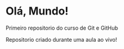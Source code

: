 # Olá, Mundo!
 Primeiro repositorio do curso de Git e GitHub

Repositorio criado durante uma aula ao vivo!